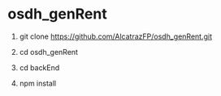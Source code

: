 # osdh_genRent

1) git clone https://github.com/AlcatrazFP/osdh_genRent.git

2) cd osdh_genRent
3) cd backEnd 
4) npm install


